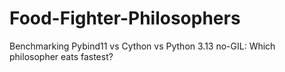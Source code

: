 # Food-Fighter-Philosophers
Benchmarking Pybind11 vs Cython vs Python 3.13 no-GIL: Which philosopher eats fastest?
